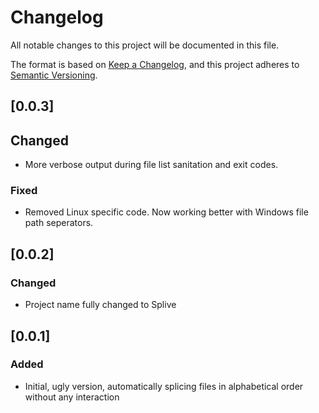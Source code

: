  # Changelog
All notable changes to this project will be documented in this file.

The format is based on [Keep a Changelog](https://keepachangelog.com/),
and this project adheres to [Semantic Versioning](https://semver.org/spec/v2.0.0.html).

## [0.0.3]
  
## Changed
- More verbose output during file list sanitation and exit codes.

### Fixed
- Removed Linux specific code. Now working better with Windows file path seperators.


## [0.0.2]
  
### Changed
- Project name fully changed to Splive


## [0.0.1]

### Added
- Initial, ugly version, automatically splicing files in alphabetical order without any interaction
